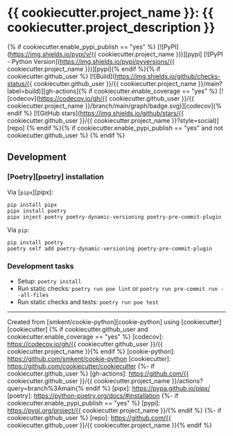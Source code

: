 # {{ cookiecutter.project_name }}: {{ cookiecutter.project_description }}
{% if cookiecutter.enable_pypi_publish == "yes" %}
[![PyPI](https://img.shields.io/pypi/v/{{ cookiecutter.project_name }})][pypi]
[![PyPI - Python Version](https://img.shields.io/pypi/pyversions/{{ cookiecutter.project_name }})][pypi]{% endif %}{% if cookiecutter.github_user %}
[![Build](https://img.shields.io/github/checks-status/{{ cookiecutter.github_user }}/{{ cookiecutter.project_name }}/main?label=build)][gh-actions]{% if cookiecutter.enable_coverage == "yes" %}
[![codecov](https://codecov.io/gh/{{ cookiecutter.github_user }}/{{ cookiecutter.project_name }}/branch/main/graph/badge.svg)][codecov]{% endif %}
[![GitHub stars](https://img.shields.io/github/stars/{{ cookiecutter.github_user }}/{{ cookiecutter.project_name }}?style=social)][repo]
{% endif %}{% if cookiecutter.enable_pypi_publish == "yes" and not cookiecutter.github_user %}
{% endif %}
## Development

### [Poetry][poetry] installation

Via [`pipx`][pipx]:

```console
pip install pipx
pipx install poetry
pipx inject poetry poetry-dynamic-versioning poetry-pre-commit-plugin
```

Via `pip`:

```console
pip install poetry
poetry self add poetry-dynamic-versioning poetry-pre-commit-plugin
```

### Development tasks

* Setup: `poetry install`
* Run static checks: `poetry run poe lint` or
  `poetry run pre-commit run --all-files`
* Run static checks and tests: `poetry run poe test`

---

Created from [smkent/cookie-python][cookie-python] using
[cookiecutter][cookiecutter]
{% if cookiecutter.github_user and cookiecutter.enable_coverage == "yes" %}
[codecov]: https://codecov.io/gh/{{ cookiecutter.github_user }}/{{ cookiecutter.project_name }}{% endif %}
[cookie-python]: https://github.com/smkent/cookie-python
[cookiecutter]: https://github.com/cookiecutter/cookiecutter
{%- if cookiecutter.github_user %}
[gh-actions]: https://github.com/{{ cookiecutter.github_user }}/{{ cookiecutter.project_name }}/actions?query=branch%3Amain{% endif %}
[pipx]: https://pypa.github.io/pipx/
[poetry]: https://python-poetry.org/docs/#installation
{%- if cookiecutter.enable_pypi_publish == "yes" %}
[pypi]: https://pypi.org/project/{{ cookiecutter.project_name }}/{% endif %}
{%- if cookiecutter.github_user %}
[repo]: https://github.com/{{ cookiecutter.github_user }}/{{ cookiecutter.project_name }}{% endif %}
